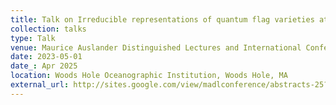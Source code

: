 ```yaml
---
title: Talk on Irreducible representations of quantum flag varieties at roots of unity
collection: talks
type: Talk
venue: Maurice Auslander Distinguished Lectures and International Conference
date: 2023-05-01
date_: Apr 2025
location: Woods Hole Oceanographic Institution, Woods Hole, MA
external_url: http://sites.google.com/view/madlconference/abstracts-25?authuser=0
---
```

